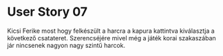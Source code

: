 # User Story 07

Kicsi Ferike most hogy felkészült a harcra a kapura kattintva kiválasztja a következő csatateret. Szerencséjére mivel még a játék korai szakaszában jár nincsenek nagyon nagy szintű harcok.
